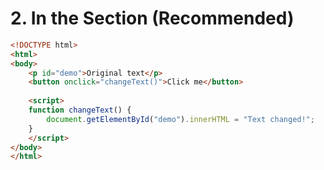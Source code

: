 # 2. In the <body> Section (Recommended)
```html
<!DOCTYPE html>
<html>
<body>
    <p id="demo">Original text</p>
    <button onclick="changeText()">Click me</button>
    
    <script>
    function changeText() {
        document.getElementById("demo").innerHTML = "Text changed!";
    }
    </script>
</body>
</html>
